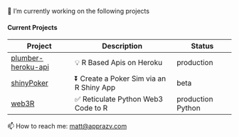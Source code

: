 🔭 I’m currently working on the following projects

#### Current Projects
| Project | Description | Status |
|---|---|---|
| [plumber-heroku-api](https://github.com/mattmajestic/plumber-heroku-api) | 💡 R Based Apis on Heroku | production |
| [shinyPoker](https://github.com/mattmajesticshinyPoker) | ⏬ Create a Poker Sim via an R Shiny App | beta |
| [web3R](https://github.com/mattmajestic/web3R) | ✅ Reticulate Python Web3 Code to R | production Python | 👋

📫 How to reach me: matt@apprazv.com

